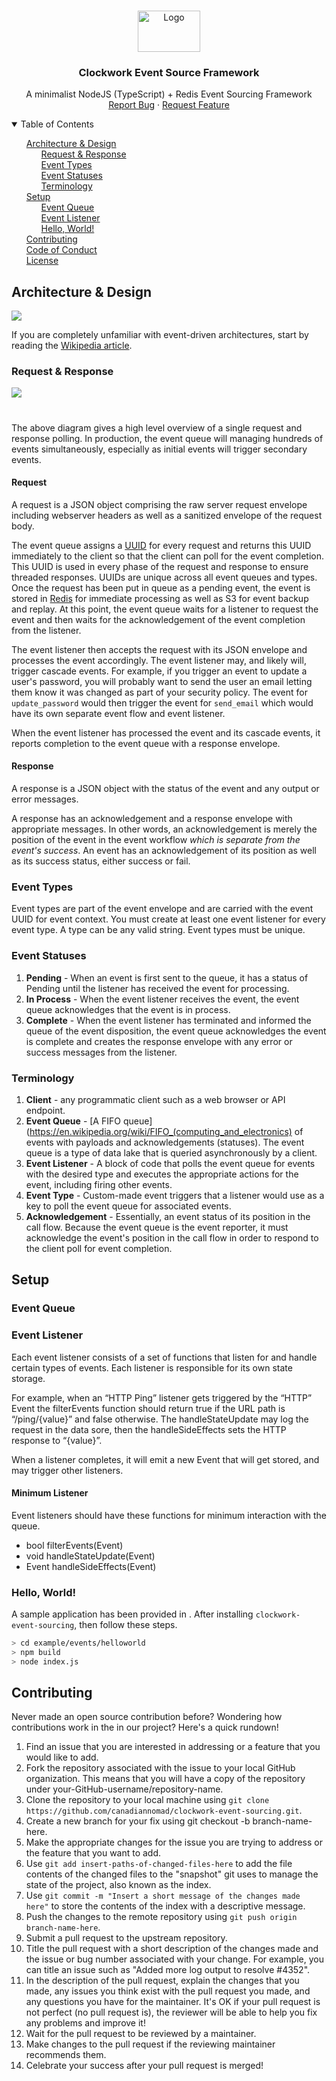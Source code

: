<!-- PROJECT LOGO -->
<br />
<p align="center">
<a href="/">
  <img src="./images/logo.jpg" alt="Logo" width="100" height="66">
</a>
  <h3 align="center">Clockwork Event Source Framework</h3>

  <p align="center">
    A minimalist NodeJS (TypeScript) + Redis Event Sourcing Framework
    <br />
    <a href="https://github.com/canadiannomad/clockwork-event-sourcing/issues">Report Bug</a>
    ·
    <a href="https://github.com/canadiannomad/clockwork-event-sourcing/issues">Request Feature</a>
  </p>
</p>

<!-- TABLE OF CONTENTS -->
<details open="open">
	<summary>Table of Contents</summary>
	<ul style="list-style-type:none;">
		<li>
			<a href="#architecture-and-design">Architecture & Design</a>
			<ul style="list-style-type:none">
				<li><a href="#request-and-response">Request & Response</a></li>
				<li><a href="#event-types">Event Types</a></li>
				<li><a href="#event-statuses">Event Statuses</a></li>
				<li><a href="#terminology">Terminology</a></li>
			</ul>
		</li>
		<li>
			<a href="#setup">Setup</a>
			<ul style="list-style-type:none">
				<li><a href="#event-queue">Event Queue</a></li>
				<li><a href="#event-listener">Event Listener</a></li>
				<li><a href="#hello-world">Hello, World!</a></li>
			</ul>
		</li>
		<li><a href="#contributing">Contributing</a></li>
		<li><a href="../code-of-conduct.md">Code of Conduct</a></li>
		<li><a href="#license">License</a></li>
	</ul>
</details>

## Architecture & Design

<img src="./images/generic_event_diagram.jpg" />

If you are completely unfamiliar with event-driven architectures, start by reading the [Wikipedia article](https://en.wikipedia.org/wiki/Event-driven_architecture).

### Request & Response

<img src="./images/call_flow.png" style="margin-bottom: 5%;" />


The above diagram gives a high level overview of a single request and response polling. In production, the event queue will managing hundreds of events simultaneously, especially as initial events will trigger secondary events.

#### Request
A request is a JSON object comprising the raw server request envelope including webserver headers as well as a sanitized envelope of the request body.

The event queue assigns a [UUID](https://en.wikipedia.org/wiki/Universally_unique_identifier) for every request and returns this UUID immediately to the client so that the client can poll for the event completion. This UUID is used in every phase of the request and response to ensure threaded responses. UUIDs are unique across all event queues and types.  Once the request has been put in queue as a pending event, the event is stored in [Redis](https://en.wikipedia.org/wiki/Redis) for immediate processing as well as S3 for event backup and replay. At this point, the event queue waits for a listener to request the event and then waits for the acknowledgement of the event completion from the listener.

The event listener then accepts the request with its JSON envelope and processes the event accordingly. The event listener may, and likely will, trigger cascade events. For example, if you trigger an event to update a user's password, you will probably want to send the user an email letting them know it was changed as part of your security policy. The event for ```update_password``` would then trigger the event for ```send_email``` which would have its own separate event flow and event listener.

When the event listener has processed the event and its cascade events, it reports completion to the event queue with a response envelope.

#### Response
A response is a JSON object with the status of the event and any output or error messages.

A response has an acknowledgement and a response envelope with appropriate messages. In other words, an acknowledgement is merely the position of the event in the event workflow _which is separate from the event's success_. An event has an acknowledgement of its position as well as its success status, either success or fail.

### Event Types
Event types are part of the event envelope and are carried with the event UUID for event context. You must create at least one event listener for every event type. A type can be any valid string.  Event types must be unique.

### Event Statuses
1. **Pending** - When an event is first sent to the queue, it has a status of Pending until the listener has received the event for processing.
2. **In Process** - When the event listener receives the event, the event queue acknowledges that the event is in process.
3. **Complete** - When the event listener has terminated and informed the queue of the event disposition, the event queue acknowledges the event is complete and creates the response envelope with any error or success messages from the listener.

### Terminology
1. **Client** - any programmatic client such as a web browser or API endpoint.
2. **Event Queue** - [A FIFO queue](https://en.wikipedia.org/wiki/FIFO_(computing_and_electronics) of events with payloads and acknowledgements (statuses). The event queue is a type of data lake that is queried asynchronously by a client.
3. **Event Listener** - A block of code that polls the event queue for events with the desired type and executes the appropriate actions for the event, including firing other events.
4. **Event Type** - Custom-made event triggers that a listener would use as a key to poll the event queue for associated events.
5. **Acknowledgement** - Essentially, an event status of its position in the  call flow. Because the event queue is the event reporter, it must acknowledge the event's position in the call flow in order to respond to the client poll for event completion.

## Setup

### Event Queue

### Event Listener

Each event listener consists of a set of functions that listen for and handle certain types of events. Each listener is responsible for its own state storage.

For example, when an “HTTP Ping” listener gets triggered by the “HTTP” Event the filterEvents function should return true if the URL path is “/ping/{value}” and false otherwise. The handleStateUpdate may log the request in the data sore, then the handleSideEffects sets the HTTP response to “{value}”.

When a listener completes, it will emit a new Event that will get stored, and may trigger other listeners.

#### Minimum Listener

Event listeners should have these functions for minimum interaction with the queue.

* bool filterEvents(Event)
* void handleStateUpdate(Event)
* Event handleSideEffects(Event)


### Hello, World!

A sample application has been provided in . After installing ```clockwork-event-sourcing```, then follow these steps.

```sh
> cd example/events/helloworld
> npm build
> node index.js
```

## Contributing

Never made an open source contribution before? Wondering how contributions work in the in our project? Here's a quick rundown!

1. Find an issue that you are interested in addressing or a feature that you would like to add.
2. Fork the repository associated with the issue to your local GitHub organization. This means that you will have a copy of the repository under your-GitHub-username/repository-name.
3. Clone the repository to your local machine using `git clone https://github.com/canadiannomad/clockwork-event-sourcing.git`.
4. Create a new branch for your fix using git checkout -b branch-name-here.
5. Make the appropriate changes for the issue you are trying to address or the feature that you want to add.
6. Use `git add insert-paths-of-changed-files-here` to add the file contents of the changed files to the "snapshot" git uses to manage the state of the project, also known as the index.
7. Use `git commit -m "Insert a short message of the changes made here"` to store the contents of the index with a descriptive message.
8. Push the changes to the remote repository using `git push origin branch-name-here`.
9. Submit a pull request to the upstream repository.
10. Title the pull request with a short description of the changes made and the issue or bug number associated with your change. For example, you can title an issue such as "Added more log output to resolve #4352".
11. In the description of the pull request, explain the changes that you made, any issues you think exist with the pull request you made, and any questions you have for the  maintainer. It's OK if your pull request is not perfect (no pull request is), the reviewer will be able to help you fix any problems and improve it!
12. Wait for the pull request to be reviewed by a maintainer.
13. Make changes to the pull request if the reviewing maintainer recommends them.
14. Celebrate your success after your pull request is merged!
